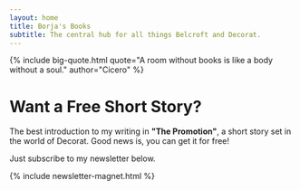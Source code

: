 ```yaml
---
layout: home
title: Borja's Books
subtitle: The central hub for all things Belcroft and Decorat.
---
```


{%
  include big-quote.html 
  quote="A room without books is like a body without a soul."
  author="Cicero"
%}

# Want a Free Short Story?

The best introduction to my writing in **"The Promotion"**, a short story set in the world of Decorat. Good news is, you can get it for free!

Just subscribe to my newsletter below.

{% include newsletter-magnet.html %}



